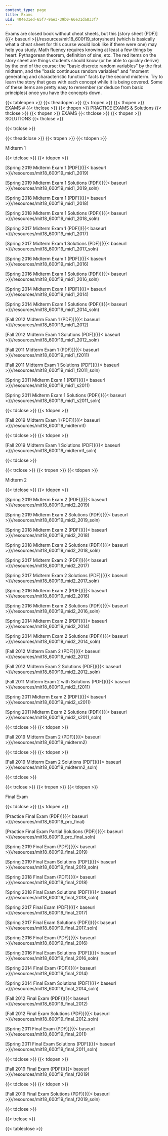 ```yaml
---
content_type: page
title: Exams
uid: 404e31ed-65f7-9ae3-39b0-66e31da833f7
---
```


Exams are closed book without cheat sheets, but this [story sheet (PDF)]({{< baseurl >}}/resources/mit18_600f19_storysheet) (which is basically what a cheat sheet for this course would look like if there were one) may help you study. Math fluency requires knowing at least a few things by heart: Pythagorean theorem, definition of sine, etc. The red items on the story sheet are things students should know (or be able to quickly derive) by the end of the course: the "basic discrete random variables" by the first midterm, and the "basic continuous random variables" and "moment generating and characteristic function" facts by the second midterm. Try to learn the story that goes with each concept while it is being covered. Some of these items are pretty easy to remember (or deduce from basic principles) once you have the concepts down.

{{< tableopen >}}
{{< theadopen >}}
{{< tropen >}}
{{< thopen >}}
EXAMS #
{{< thclose >}}
{{< thopen >}}
PRACTICE EXAMS & Solutions
{{< thclose >}}
{{< thopen >}}
EXAMS
{{< thclose >}}
{{< thopen >}}
SOLUTIONS
{{< thclose >}}

{{< trclose >}}

{{< theadclose >}}
{{< tropen >}}
{{< tdopen >}}


Midterm 1


{{< tdclose >}}
{{< tdopen >}}


[Spring 2019 Midterm Exam 1 (PDF)]({{< baseurl >}}/resources/mit18_600f19_mid1_2019)

[Spring 2019 Midterm Exam 1 Solutions (PDF)]({{< baseurl >}}/resources/mit18_600f19_mid1_2019_soln)

[Spring 2018 Midterm Exam 1 (PDF)]({{< baseurl >}}/resources/mit18_600f19_mid1_2018)

[Spring 2018 Midterm Exam 1 Solutions (PDF)]({{< baseurl >}}/resources/mit18_600f19_mid1_2018_soln)

[Spring 2017 Midterm Exam 1 (PDF)]({{< baseurl >}}/resources/mit18_600f19_mid1_2017)

[Spring 2017 Midterm Exam 1 Solutions (PDF)]({{< baseurl >}}/resources/mit18_600f19_mid1_2017_soln)

[Spring 2016 Midterm Exam 1 (PDF)]({{< baseurl >}}/resources/mit18_600f19_mid1_2016)

[Spring 2016 Midterm Exam 1 Solutions (PDF)]({{< baseurl >}}/resources/mit18_600f19_mid1_2016_soln)

[Spring 2014 Midterm Exam 1 (PDF)]({{< baseurl >}}/resources/mit18_600f19_mid1_2014)

[Spring 2014 Midterm Exam 1 Solutions (PDF)]({{< baseurl >}}/resources/mit18_600f19_mid1_2014_soln)

[Fall 2012 Midterm Exam 1 (PDF)]({{< baseurl >}}/resources/mit18_600f19_mid1_2012)

[Fall 2012 Midterm Exam 1 Solutions (PDF)]({{< baseurl >}}/resources/mit18_600f19_mid1_2012_soln)

[Fall 2011 Midterm Exam 1 (PDF)]({{< baseurl >}}/resources/mit18_600f19_mid1_f2011)

[Fall 2011 Midterm Exam 1 Solutions (PDF)]({{< baseurl >}}/resources/mit18_600f19_mid1_f2011_soln)

[Spring 2011 Midterm Exam 1 (PDF)]({{< baseurl >}}/resources/mit18_600f19_mid1_s2011)

[Spring 2011 Midterm Exam 1 Solutions (PDF)]({{< baseurl >}}/resources/mit18_600f19_mid1_s2011_soln)


{{< tdclose >}}
{{< tdopen >}}


[Fall 2019 Midterm Exam 1 (PDF)]({{< baseurl >}}/resources/mit18_600f19_midterm1)


{{< tdclose >}}
{{< tdopen >}}


[Fall 2019 Midterm Exam 1 Solutions (PDF)]({{< baseurl >}}/resources/mit18_600f19_midterm1_soln)


{{< tdclose >}}

{{< trclose >}}
{{< tropen >}}
{{< tdopen >}}


Midterm 2


{{< tdclose >}}
{{< tdopen >}}


[Spring 2019 Midterm Exam 2 (PDF)]({{< baseurl >}}/resources/mit18_600f19_mid2_2019)

[Spring 2019 Midterm Exam 2 Solutions (PDF)]({{< baseurl >}}/resources/mit18_600f19_mid2_2019_soln)

[Spring 2018 Midterm Exam 2 (PDF)]({{< baseurl >}}/resources/mit18_600f19_mid2_2018)

[Spring 2018 Midterm Exam 2 Solutions (PDF)]({{< baseurl >}}/resources/mit18_600f19_mid2_2018_soln)

[Spring 2017 Midterm Exam 2 (PDF)]({{< baseurl >}}/resources/mit18_600f19_mid2_2017)

[Spring 2017 Midterm Exam 2 Solutions (PDF)]({{< baseurl >}}/resources/mit18_600f19_mid2_2017_soln)

[Spring 2016 Midterm Exam 2 (PDF)]({{< baseurl >}}/resources/mit18_600f19_mid2_2016)

[Spring 2016 Midterm Exam 2 Solutions (PDF)]({{< baseurl >}}/resources/mit18_600f19_mid2_2016_soln)

[Spring 2014 Midterm Exam 2 (PDF)]({{< baseurl >}}/resources/mit18_600f19_mid2_2014)

[Spring 2014 Midterm Exam 2 Solutions (PDF)]({{< baseurl >}}/resources/mit18_600f19_mid2_2014_soln)

[Fall 2012 Midterm Exam 2 (PDF)]({{< baseurl >}}/resources/mit18_600f19_mid2_2012)

[Fall 2012 Midterm Exam 2 Solutions (PDF)]({{< baseurl >}}/resources/mit18_600f19_mid2_2012_soln)

[Fall 2011 Midterm Exam 2 with Solutions (PDF)]({{< baseurl >}}/resources/mit18_600f19_mid2_f2011)

[Spring 2011 Midterm Exam 2 (PDF)]({{< baseurl >}}/resources/mit18_600f19_mid2_s2011)

[Spring 2011 Midterm Exam 2 Solutions (PDF)]({{< baseurl >}}/resources/mit18_600f19_mid2_s2011_soln)


{{< tdclose >}}
{{< tdopen >}}


[Fall 2019 Midterm Exam 2 (PDF)]({{< baseurl >}}/resources/mit18_600f19_midterm2)


{{< tdclose >}}
{{< tdopen >}}


[Fall 2019 Midterm Exam 2 Solutions (PDF)]({{< baseurl >}}/resources/mit18_600f19_midterm2_soln)


{{< tdclose >}}

{{< trclose >}}
{{< tropen >}}
{{< tdopen >}}


Final Exam


{{< tdclose >}}
{{< tdopen >}}


[Practice Final Exam (PDF)]({{< baseurl >}}/resources/mit18_600f19_prc_final)

[Practice Final Exam Partial Solutions (PDF)]({{< baseurl >}}/resources/mit18_600f19_prc_final_soln)

[Spring 2019 Final Exam (PDF)]({{< baseurl >}}/resources/mit18_600f19_final_2019)

[Spring 2019 Final Exam Solutions (PDF)]({{< baseurl >}}/resources/mit18_600f19_final_2019_soln)

[Spring 2018 Final Exam (PDF)]({{< baseurl >}}/resources/mit18_600f19_final_2018)

[Spring 2018 Final Exam Solutions (PDF)]({{< baseurl >}}/resources/mit18_600f19_final_2018_soln)

[Spring 2017 Final Exam (PDF)]({{< baseurl >}}/resources/mit18_600f19_final_2017)

[Spring 2017 Final Exam Solutions (PDF)]({{< baseurl >}}/resources/mit18_600f19_final_2017_soln)

[Spring 2016 Final Exam (PDF)]({{< baseurl >}}/resources/mit18_600f19_final_2016)

[Spring 2016 Final Exam Solutions (PDF)]({{< baseurl >}}/resources/mit18_600f19_final_2016_soln)

[Spring 2014 Final Exam (PDF)]({{< baseurl >}}/resources/mit18_600f19_final_2014)

[Spring 2014 Final Exam Solutions (PDF)]({{< baseurl >}}/resources/mit18_600f19_final_2014_soln)

[Fall 2012 Final Exam (PDF)]({{< baseurl >}}/resources/mit18_600f19_final_2012)

[Fall 2012 Final Exam Solutions (PDF)]({{< baseurl >}}/resources/mit18_600f19_final_2012_soln)

[Spring 2011 Final Exam (PDF)]({{< baseurl >}}/resources/mit18_600f19_final_2011)

[Spring 2011 Final Exam Solutions (PDF)]({{< baseurl >}}/resources/mit18_600f19_final_2011_soln)


{{< tdclose >}}
{{< tdopen >}}


[Fall 2019 Final Exam (PDF)]({{< baseurl >}}/resources/mit18_600f19_final_f2019)


{{< tdclose >}}
{{< tdopen >}}


[Fall 2019 Final Exam Solutions (PDF)]({{< baseurl >}}/resources/mit18_600f19_final_f2019_soln)


{{< tdclose >}}

{{< trclose >}}

{{< tableclose >}}